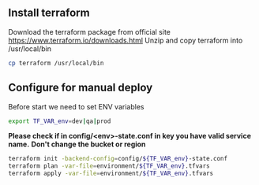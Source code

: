 ## Install terraform

Download the terraform package from official site https://www.terraform.io/downloads.html
Unzip and copy terraform into /usr/local/bin
```bash
cp terraform /usr/local/bin
```

## Configure for manual deploy

Before start we need to set ENV variables
```bash
export TF_VAR_env=dev|qa|prod
```
**Please check if in config/\<env\>-state.conf in key you have valid service name.**
**Don't change the bucket or region**

```bash
terraform init -backend-config=config/${TF_VAR_env}-state.conf
terraform plan -var-file=environment/${TF_VAR_env}.tfvars
terraform apply -var-file=environment/${TF_VAR_env}.tfvars
```
